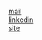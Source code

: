 [mail](mailto:arnav@surve.dev)  
[linkedin](https://www.linkedin.com/in/arnavsurve/)  
[site](https://surve.dev)

<!-- [![Stats](https://github-readme-stats.vercel.app/api?username=arnavsurve&show_icons=true&theme=dark)](https://github.com/anuraghazra/github-readme-stats) -->
